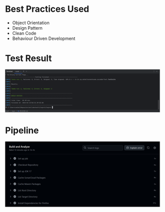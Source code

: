 # Best Practices Used
* Object Orientation <br>
* Design Pattern <br>
* Clean Code <br>
* Behaviour Driven Development <br>

# Test Result
![Screenshot 2025-04-13 183415](https://github.com/edimilsonestevam/labstech/blob/master/ilegra/ilegra/Screenshot%202025-04-13%20183415.png)

# Pipeline
![Screenshot 2025-04-19 203812](https://github.com/edimilsonestevam/labstech/blob/master/ilegra/ilegra/Screenshot%202025-04-19%20203812.png)
